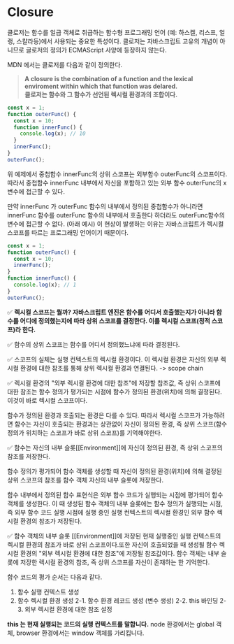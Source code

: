 # Closure

클로저는 함수를 일급 객체로 취급하는 함수형 프로그래밍 언어 (예: 하스켈, 리스프, 얼랭, 스칼라등)에서 사용되는 중요한 특성이다. 클로저는 자바스크립트 고유의 개념이 아니므로 글로저의 정의가 ECMAScript 사양에 등장하지 않는다.

MDN 에서는 클로저를 다음과 같이 정의한다.

> **A closure is the combination of a function and the lexical enviroment within which that function was delared.**  
> **클로저는 함수와 그 함수가 선언된 렉시컬 환경과의 조합이다.**

```javascript
const x = 1;
function outerFunc() {
  const x = 10;
  function innerFunc() {
    console.log(x); // 10
  }
  innerFunc();
}
outerFunc();
```

위 예제에서 중첩함수 innerFunc의 상위 스코프는 외부함수 outerFunc의 스코프이다. 따라서 중첩함수 innerFunc 내부에서 자신을 포함하고 있는 외부 함수 outerFunc의 x 변수에 접근할 수 있다.

만약 innerFunc 가 outerFunc 함수의 내부에서 정의된 중첩함수가 아니라면 innerFunc 함수를 outerFunc 함수의 내부에서 호출한다 하더라도 outerFunc함수의 변수에 접근할 수 없다. (아래 예시) 이 현상이 발생하는 이유는 자바스크립트가 렉시컬 스코프를 따르는 프로그래밍 언어이기 때문이다.

```javascript
const x = 1;
function outerFunc() {
  const x = 10;
  innerFunc();
}
function innerFunc() {
  console.log(x); // 1
}
outerFunc();
```

✅ **렉시컬 스코프는 뭘까? 자바스크립트 엔진은 함수를 어디서 호출했는지가 아니라 함수를 어디에 정의했는지에 따라 상위 스코프를 결정한다. 이를 렉시컬 스코프(정적 스코프)라 한다.**

✅ 함수의 상위 스코프는 함수를 어디서 정의했느냐에 따라 결정된다.

✅ 스코프의 실체는 실행 컨텍스트의 렉시컬 환경이다. 이 렉시컬 환경은 자신의 외부 렉시컬 환경에 대한 참조를 통해 상위 렉시컬 환경과 연결된다. -> scope chain

✅ 렉시컬 환경의 "외부 렉시컬 환경에 대한 참조"에 저장할 참조값, 즉 상위 스코프에 대한 참조는 함수 정의가 평가되는 시점에 함수가 정의된 환경(위치)에 의해 결정된다. 이것이 바로 렉시컬 스코프이다.

함수가 정의된 환경과 호출되는 환경은 다를 수 있다. 따라서 렉시컬 스코프가 가능하려면 함수는 자신이 호출되는 환경과는 상관없이 자신이 정의된 환경, 즉 상위 스코프(함수 정의가 위치하는 스코프가 바로 상위 스코프)를 기억해야한다.

✅ 함수는 자신의 내부 슬롯\[[Environment]]에 자신이 정의된 환경, 즉 상위 스코프의 참조를 저장한다.

함수 정의가 평가되어 함수 객체를 생성할 때 자신이 정의된 환경(위치)에 의해 결정된 상위 스코프의 참조를 함수 객체 자신의 내부 슬롯에 저장한다.

함수 내부에서 정의된 함수 표현식은 외부 함수 코드가 실행되는 시점에 평가되어 함수 객체를 생성한다. 이 때 생성된 함수 객체의 내부 슬롯에는 함수 정의가 실행되는 시점, 즉 외부 함수 코드 실행 시점에 실행 중인 실행 컨텍스트의 렉시컬 환경인 외부 함수 렉시컬 환경의 참조가 저장된다.

✅ 함수 객체의 내부 슬롯 \[[Environment]]에 저장된 현재 실행중인 실행 컨텍스트의 렉시컬 환경의 참조가 바로 상위 스코프이다.또한 자신이 호출되었을 때 생성될 함수 렉시컬 환경의 "외부 렉시컬 환경에 대한 참조"에 저장될 참조값이다. 함수 객체는 내부 슬롯에 저장한 렉시컬 환경의 참조, 즉 상위 스코프를 자신이 존재하는 한 기억한다.

함수 코드의 평가 순서는 다음과 같다.

1. 함수 실행 컨텍스트 생성
2. 함수 렉시컬 환경 생성
   2-1. 함수 환경 레코드 생성 (변수 생성)
   2-2. this 바인딩
   2-3. 외부 렉시컬 환경에 대한 참조 설정

**this 는 현재 실행되는 코드의 실행 컨텍스트를 말합니다.** node 환경에서는 global 객체, browser 환경에서는 window 객체를 가리킵니다.
